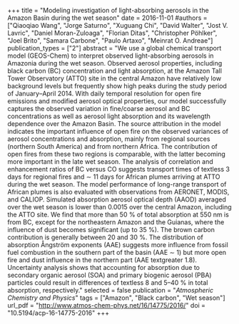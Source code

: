 +++
title = "Modeling investigation of light-absorbing aerosols in the Amazon Basin during the wet season"
date = 2016-11-01
#authors = ["Qiaoqiao Wang", "Jorge Saturno", "Xuguang Chi", "David Walter", "Jost V. Lavric", "Daniel Moran-Zuloaga", "Florian Ditas", "Christopher Pöhlker", "Joel Brito", "Samara Carbone", "Paulo Artaxo", "Meinrat O. Andreae"]
publication_types = ["2"]
abstract = "We use a global chemical transport model (GEOS-Chem) to interpret observed light-absorbing aerosols in Amazonia during the wet season. Observed aerosol properties, including black carbon (BC) concentration and light absorption, at the Amazon Tall Tower Observatory (ATTO) site in the central Amazon have relatively low background levels but frequently show high peaks during the study period of January–April 2014. With daily temporal resolution for open fire emissions and modified aerosol optical properties, our model successfully captures the observed variation in fine/coarse aerosol and BC concentrations as well as aerosol light absorption and its wavelength dependence over the Amazon Basin. The source attribution in the model indicates the important influence of open fire on the observed variances of aerosol concentrations and absorption, mainly from regional sources (northern South America) and from northern Africa. The contribution of open fires from these two regions is comparable, with the latter becoming more important in the late wet season. The analysis of correlation and enhancement ratios of BC versus CO suggests transport times of textless 3 days for regional fires and ∼ 11 days for African plumes arriving at ATTO during the wet season. The model performance of long-range transport of African plumes is also evaluated with observations from AERONET, MODIS, and CALIOP. Simulated absorption aerosol optical depth (AAOD) averaged over the wet season is lower than 0.0015 over the central Amazon, including the ATTO site. We find that more than 50 % of total absorption at 550 nm is from BC, except for the northeastern Amazon and the Guianas, where the influence of dust becomes significant (up to 35 %). The brown carbon contribution is generally between 20 and 30 %. The distribution of absorption Ångström exponents (AAE) suggests more influence from fossil fuel combustion in the southern part of the basin (AAE ∼ 1) but more open fire and dust influence in the northern part (AAE textgreater 1.8). Uncertainty analysis shows that accounting for absorption due to secondary organic aerosol (SOA) and primary biogenic aerosol (PBA) particles could result in differences of textless 8 and 5–40 % in total absorption, respectively."
selected = false
publication = "*Atmospheric Chemistry and Physics*"
tags = ["Amazon", "Black carbon", "Wet season"]
url_pdf = "http://www.atmos-chem-phys.net/16/14775/2016/"
doi = "10.5194/acp-16-14775-2016"
+++
